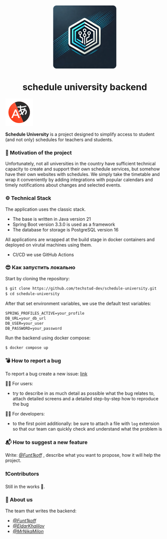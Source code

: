 <div align="center">
  <br>
  <img src="source/logo-dev.png" alt="">
  <h1>schedule university backend</h1>
</div>

[![ru readme](source/Yandex_Translate_icon.svg)](https://github.com/techstud-dev/schedule-university/blob/devel/add-readme/README.md)

**Schedule University** is a project designed to simplify access to student (and not only) schedules for teachers and students.

### 🦾 Motivation of the project
Unfortunately, not all universities in the country have sufficient technical capacity to create and support their own schedule services, but somehow have their own websites with schedules.
We simply take the timetable and wrap it conveniently by adding integrations with popular calendars and timely notifications about changes and selected events.

### ⚙️ Technical Stack
The application uses the classic stack.
- The base is written in Java version 21
- Spring Boot version 3.3.0 is used as a framework
- The database for storage is PostgreSQL version 16

All applications are wrapped at the build stage in docker containers and deployed on virutal machines using them.
- CI/CD we use GitHub Actions

### 😎 Как запустить локально
Start by cloning the repository:
```bash
$ git clone https://github.com/techstud-dev/schedule-university.git
$ cd schedule-university
```

After that set environment variables, we use the default test variables:
```text
SPRING_PROFILES_ACTIVE=your_profile  
DB_URL=your_db_url  
DB_USER=your_user  
DB_PASSWORD=your_password
```

Run the backend using docker compose:
```bash
$ docker compose up
```
### 💣 How to report a bug
To report a bug create a new issue: [link](https://github.com/techstud-dev/schedule-university/issues/new)

👨‍💼 For users:
- try to describe in as much detail as possible what the bug relates to, attach detailed screens and a detailed step-by-step how to reproduce the bug
  
🧑‍💻 For developers:
- to the first point additionally: be sure to attach a file with `log` extension so that our team can quickly check and understand what the problem is

### 📬 How to suggest a new feature
Write: *[@Funt1koff](https://github.com/Funt1koff)* , describe what you want to propose, how it will help the project.

### ❗Contributors
Still in the works 🚧.

### 👥 About us
The team that writes the backend:
- *[@Funt1koff](https://github.com/Funt1koff)*
- *[@EldarKhalilov](https://github.com/EldarKhalilov)*
- *[@MrNikaMilon](https://github.com/MrNikaMilon)* 
